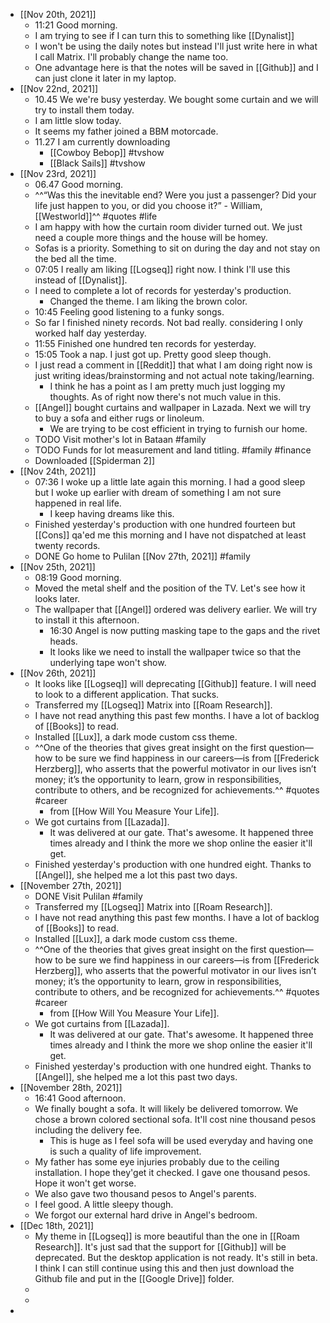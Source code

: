 - [[Nov 20th, 2021]]
	- 11:21 Good morning.
	- I am trying to see if I can turn this to something like [[Dynalist]]
	- I won't be using the daily notes but instead I'll just write here in what I call Matrix. I'll probably change the name too.
	- One advantage here is that the notes will be saved in [[Github]] and I can just clone it later in my laptop.
- [[Nov 22nd, 2021]]
	- 10.45 We we're busy yesterday. We bought some curtain and we will try to install them today.
	- I am little slow today.
	- It seems my father joined a BBM motorcade.
	- 11.27 I am currently downloading
		- [[Cowboy Bebop]] #tvshow
		- [[Black Sails]] #tvshow
- [[Nov 23rd, 2021]]
	- 06.47 Good morning.
	- ^^“Was this the inevitable end? Were you just a passenger? Did your life just happen to you, or did you choose it?” - William, [[Westworld]]^^ #quotes #life
	- I am happy with how the curtain room divider turned out. We just need a couple more things and the house will be homey.
	- Sofas is a priority. Something to sit on during the day and not stay on the bed all the time.
	- 07:05 I really am liking [[Logseq]] right now. I think I'll use this instead of [[Dynalist]].
	- I need to complete a lot of records for yesterday's production.
		- Changed the theme. I am liking the brown color.
	- 10:45 Feeling good listening to a funky songs.
	- So far I finished ninety records. Not bad really. considering I only worked half day yesterday.
	- 11:55 Finished one hundred ten records for yesterday.
	- 15:05 Took a nap. I just got up. Pretty good sleep though.
	- I just read a comment in [[Reddit]] that what I am doing right now is just writing ideas/brainstorming and not actual note taking/learning.
		- I think he has a point as I am pretty much just logging my thoughts. As of right now there's not much value in this.
	- [[Angel]]  bought curtains and wallpaper in Lazada. Next we will try to buy a sofa and either rugs or linoleum.
		- We are trying to be cost efficient in trying to furnish our home.
	- TODO Visit mother's lot in Bataan #family
	- TODO Funds for lot measurement and land titling. #family #finance
	- Downloaded [[Spiderman 2]]
- [[Nov 24th, 2021]]
	- 07:36 I woke up a little late again this morning. I had a good sleep but I woke up earlier with dream of something I am not sure happened in real life.
		- I keep having dreams like this.
	- Finished yesterday's production with one hundred fourteen but [[Cons]] qa'ed me this morning and I have not dispatched at least twenty records.
	- DONE Go home to Pulilan [[Nov 27th, 2021]] #family
- [[Nov 25th, 2021]]
	- 08:19 Good morning.
	- Moved the metal shelf and the position of the TV. Let's see how it looks later.
	- The wallpaper that [[Angel]] ordered was delivery earlier. We will try to install it this afternoon.
		- 16:30 Angel is now putting masking tape to the gaps and the rivet heads.
		- It looks like we need to install the wallpaper twice so that the underlying tape won't show.
- [[Nov 26th, 2021]]
	- It looks like [[Logseq]] will deprecating [[Github]] feature. I will need to look to a different application. That sucks.
	- Transferred my [[Logseq]] Matrix into [[Roam Research]].
	- I have not read anything this past few months. I have a lot of backlog of [[Books]] to read.
	- Installed [[Lux]], a dark mode custom css theme.
	- ^^One of the theories that gives great insight on the first question—how to be sure we find happiness in our careers—is from [[Frederick Herzberg]], who asserts that the powerful motivator in our lives isn’t money; it’s the opportunity to learn, grow in responsibilities, contribute to others, and be recognized for achievements.^^ #quotes #career
		- from [[How Will You Measure Your Life]].
	- We got curtains from [[Lazada]].
		- It was delivered at our gate. That's awesome. It happened three times already and I think the more we shop online the easier it'll get.
	- Finished yesterday's production with one hundred eight. Thanks to [[Angel]], she helped me a lot this past two days.
- [[November 27th, 2021]]
	- DONE Visit Pulilan #family
	- Transferred my [[Logseq]] Matrix into [[Roam Research]].
	- I have not read anything this past few months. I have a lot of backlog of [[Books]] to read.
	- Installed [[Lux]], a dark mode custom css theme.
	- ^^One of the theories that gives great insight on the first question—how to be sure we find happiness in our careers—is from [[Frederick Herzberg]], who asserts that the powerful motivator in our lives isn’t money; it’s the opportunity to learn, grow in responsibilities, contribute to others, and be recognized for achievements.^^ #quotes #career
		- from [[How Will You Measure Your Life]].
	- We got curtains from [[Lazada]].
		- It was delivered at our gate. That's awesome. It happened three times already and I think the more we shop online the easier it'll get.
	- Finished yesterday's production with one hundred eight. Thanks to [[Angel]], she helped me a lot this past two days.
- [[November 28th, 2021]]
	- 16:41 Good afternoon.
	- We finally bought a sofa. It will likely be delivered tomorrow. We chose a brown colored sectional sofa. It'll cost nine thousand pesos including the delivery fee.
		- This is huge as I feel sofa will be used everyday and having one is such a quality of life improvement.
	- My father has some eye injuries probably due to the ceiling installation. I hope they'get it checked. I gave one thousand pesos. Hope it won't get worse.
	- We also gave two thousand pesos to Angel's parents.
	- I feel good. A little sleepy though.
	- We forgot our external hard drive in Angel's bedroom.
- [[Dec 18th, 2021]]
	- My theme in [[Logseq]] is more beautiful than the one in [[Roam Research]]. It's just sad that the support for [[Github]] will be deprecated. But the desktop application is not ready. It's still in beta. I think I can still continue using this and then just download the Github file and put in the [[Google Drive]] folder.
	-
	-
-